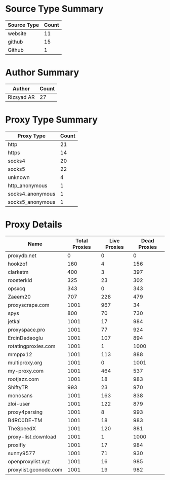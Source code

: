 # Source Type Summary

| Source Type | Count |
|-------------|-------|
| website | 11 |
| github | 15 |
| Github | 1 |


# Author Summary

| Author | Count |
|--------|-------|
| Rizsyad AR | 27 |


# Proxy Type Summary

| Proxy Type | Count |
|------------|-------|
| http | 21 |
| https | 14 |
| socks4 | 20 |
| socks5 | 22 |
| unknown | 4 |
| http_anonymous | 1 |
| socks4_anonymous | 1 |
| socks5_anonymous | 1 |


# Proxy Details

| Name | Total Proxies | Live Proxies | Dead Proxies |
|------|---------------|--------------|---------------|
| proxydb.net | 0 | 0 | 0 |
| hookzof | 160 | 4 | 156 |
| clarketm | 400 | 3 | 397 |
| roosterkid | 325 | 23 | 302 |
| opsxcq | 343 | 0 | 343 |
| Zaeem20 | 707 | 228 | 479 |
| proxyscrape.com | 1001 | 967 | 34 |
| spys | 800 | 70 | 730 |
| jetkai | 1001 | 17 | 984 |
| proxyspace.pro | 1001 | 77 | 924 |
| ErcinDedeoglu | 1001 | 107 | 894 |
| rotatingproxies.com | 1001 | 1 | 1000 |
| mmppx12 | 1001 | 113 | 888 |
| multiproxy.org | 1001 | 0 | 1001 |
| my-proxy.com | 1001 | 464 | 537 |
| rootjazz.com | 1001 | 18 | 983 |
| ShiftyTR | 993 | 23 | 970 |
| monosans | 1001 | 163 | 838 |
| zloi-user | 1001 | 122 | 879 |
| proxy4parsing | 1001 | 8 | 993 |
| B4RC0DE-TM | 1001 | 18 | 983 |
| TheSpeedX | 1001 | 120 | 881 |
| proxy-list.download | 1001 | 1 | 1000 |
| proxifly | 1001 | 17 | 984 |
| sunny9577 | 1001 | 71 | 930 |
| openproxylist.xyz | 1001 | 16 | 985 |
| proxylist.geonode.com | 1001 | 19 | 982 |
